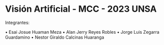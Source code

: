 # Visión Artificial - MCC - 2023  UNSA

Integrantes:

• Esai Josue Huaman Meza
• Alan Jerry Reyes Robles
• Jorge Luis Zegarra Guardamino
• Nestor Giraldo Calcinas Huaranga

